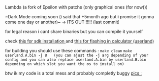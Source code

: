 Lambda (a fork of Epsilon with patchs (only graphical ones (for now)))

~Dark Mode coming soon (i said that +5month ago but i promise it gonna come one day or another)~ -> ITS OUT !!!!! (last commit)

for legal reason i cant share binaries but you can compile it yourself

check [this for sdk installation ](https://github.com/UpsilonNumworks/Upsilon/tree/upsilon-dev?tab=readme-ov-file#2-set-up-repo)
and [this for flashing in calculator (userland)](https://ti-planet.github.io/webdfu_numworks/n0110/)

for building you should use these commands : `make clean`
                                                                           `make userland.A.bin -j 8   (you can ajust the -j arg depending of your config and you can also replace userland.A.bin by userland.B.bin depending on which slot you want the os to install on)`


btw ik my code is a total mess and probably completly buggy
 [pics :](https://imgur.com/a/Hx7LwuO)
